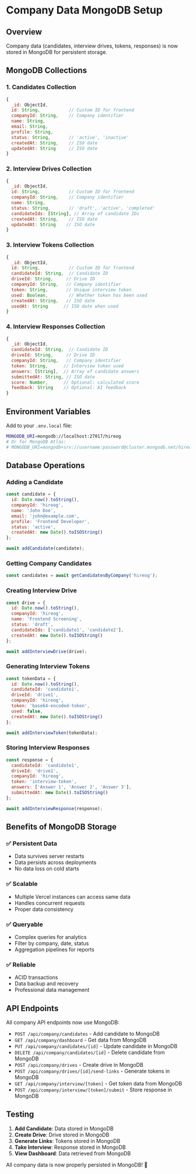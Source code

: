 # Company Data MongoDB Setup

## Overview
Company data (candidates, interview drives, tokens, responses) is now stored in MongoDB for persistent storage.

## MongoDB Collections

### 1. Candidates Collection
```javascript
{
  _id: ObjectId,
  id: String,           // Custom ID for frontend
  companyId: String,    // Company identifier
  name: String,
  email: String,
  profile: String,
  status: String,       // 'active', 'inactive'
  createdAt: String,    // ISO date
  updatedAt: String     // ISO date
}
```

### 2. Interview Drives Collection
```javascript
{
  _id: ObjectId,
  id: String,           // Custom ID for frontend
  companyId: String,    // Company identifier
  name: String,
  status: String,       // 'draft', 'active', 'completed'
  candidateIds: [String], // Array of candidate IDs
  createdAt: String,    // ISO date
  updatedAt: String    // ISO date
}
```

### 3. Interview Tokens Collection
```javascript
{
  _id: ObjectId,
  id: String,           // Custom ID for frontend
  candidateId: String,  // Candidate ID
  driveId: String,     // Drive ID
  companyId: String,   // Company identifier
  token: String,       // Unique interview token
  used: Boolean,        // Whether token has been used
  createdAt: String,   // ISO date
  usedAt: String      // ISO date when used
}
```

### 4. Interview Responses Collection
```javascript
{
  _id: ObjectId,
  candidateId: String,  // Candidate ID
  driveId: String,     // Drive ID
  companyId: String,   // Company identifier
  token: String,      // Interview token used
  answers: [String],  // Array of candidate answers
  submittedAt: String, // ISO date
  score: Number,      // Optional: calculated score
  feedback: String    // Optional: AI feedback
}
```

## Environment Variables

Add to your `.env.local` file:

```bash
MONGODB_URI=mongodb://localhost:27017/hireog
# Or for MongoDB Atlas:
# MONGODB_URI=mongodb+srv://username:password@cluster.mongodb.net/hireog
```

## Database Operations

### Adding a Candidate
```javascript
const candidate = {
  id: Date.now().toString(),
  companyId: 'hireog',
  name: 'John Doe',
  email: 'john@example.com',
  profile: 'Frontend Developer',
  status: 'active',
  createdAt: new Date().toISOString()
};

await addCandidate(candidate);
```

### Getting Company Candidates
```javascript
const candidates = await getCandidatesByCompany('hireog');
```

### Creating Interview Drive
```javascript
const drive = {
  id: Date.now().toString(),
  companyId: 'hireog',
  name: 'Frontend Screening',
  status: 'draft',
  candidateIds: ['candidate1', 'candidate2'],
  createdAt: new Date().toISOString()
};

await addInterviewDrive(drive);
```

### Generating Interview Tokens
```javascript
const tokenData = {
  id: Date.now().toString(),
  candidateId: 'candidate1',
  driveId: 'drive1',
  companyId: 'hireog',
  token: 'base64-encoded-token',
  used: false,
  createdAt: new Date().toISOString()
};

await addInterviewToken(tokenData);
```

### Storing Interview Responses
```javascript
const response = {
  candidateId: 'candidate1',
  driveId: 'drive1',
  companyId: 'hireog',
  token: 'interview-token',
  answers: ['Answer 1', 'Answer 2', 'Answer 3'],
  submittedAt: new Date().toISOString()
};

await addInterviewResponse(response);
```

## Benefits of MongoDB Storage

### ✅ **Persistent Data**
- Data survives server restarts
- Data persists across deployments
- No data loss on cold starts

### ✅ **Scalable**
- Multiple Vercel instances can access same data
- Handles concurrent requests
- Proper data consistency

### ✅ **Queryable**
- Complex queries for analytics
- Filter by company, date, status
- Aggregation pipelines for reports

### ✅ **Reliable**
- ACID transactions
- Data backup and recovery
- Professional data management

## API Endpoints

All company API endpoints now use MongoDB:

- `POST /api/company/candidates` - Add candidate to MongoDB
- `GET /api/company/dashboard` - Get data from MongoDB
- `PUT /api/company/candidates/[id]` - Update candidate in MongoDB
- `DELETE /api/company/candidates/[id]` - Delete candidate from MongoDB
- `POST /api/company/drives` - Create drive in MongoDB
- `POST /api/company/drives/[id]/send-links` - Generate tokens in MongoDB
- `GET /api/company/interview/[token]` - Get token data from MongoDB
- `POST /api/company/interview/[token]/submit` - Store response in MongoDB

## Testing

1. **Add Candidate**: Data stored in MongoDB
2. **Create Drive**: Drive stored in MongoDB
3. **Generate Links**: Tokens stored in MongoDB
4. **Take Interview**: Response stored in MongoDB
5. **View Dashboard**: Data retrieved from MongoDB

All company data is now properly persisted in MongoDB! 🎉
